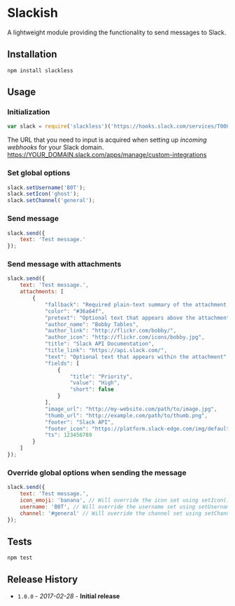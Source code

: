 Slackish
=========

A lightweight module providing the functionality to send messages to Slack.

## Installation
`npm install slackless`

## Usage

### Initialization
```javascript
var slack = require('slackless')('https://hooks.slack.com/services/T00000000/B00000000/XXXXXXXXXXXXXXXXXXXXXXXX');
```

The URL that you need to input is acquired when setting up *incoming webhooks* for your Slack domain.
<https://YOUR_DOMAIN.slack.com/apps/manage/custom-integrations>

### Set global options
```javascript
slack.setUsername('B0T');
slack.setIcon('ghost');
slack.setChannel('general');
```

### Send message
```javascript
slack.send({
	text: 'Test message.'
});
```

### Send message with attachments
```javascript
slack.send({
	text: 'Test message.',
	attachments: [
        {
            "fallback": "Required plain-text summary of the attachment.",
            "color": "#36a64f",
            "pretext": "Optional text that appears above the attachment block",
            "author_name": "Bobby Tables",
            "author_link": "http://flickr.com/bobby/",
            "author_icon": "http://flickr.com/icons/bobby.jpg",
            "title": "Slack API Documentation",
            "title_link": "https://api.slack.com/",
            "text": "Optional text that appears within the attachment",
            "fields": [
                {
                    "title": "Priority",
                    "value": "High",
                    "short": false
                }
            ],
            "image_url": "http://my-website.com/path/to/image.jpg",
            "thumb_url": "http://example.com/path/to/thumb.png",
            "footer": "Slack API",
            "footer_icon": "https://platform.slack-edge.com/img/default_application_icon.png",
            "ts": 123456789
        }
    ]
});
```

### Override global options when sending the message
```javascript
slack.send({
	text: 'Test message.',
	icon_emoji: 'banana', // Will override the icon set using setIcon().
	username: 'B0T', // Will override the username set using setUsername().
	channel: '#general' // Will override the channel set using setChannel().
});
```

## Tests
`npm test`

## Release History

* `1.0.0` - *2017-02-28* - **Initial release**